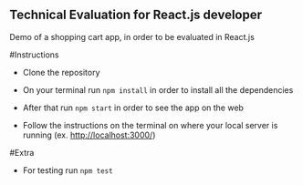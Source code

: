## Technical Evaluation for React.js developer

Demo of a shopping cart app, in order to be evaluated in React.js 

#Instructions

* Clone the repository 

* On your terminal run `npm install` in order to install all the dependencies

* After that run `npm start` in order to see the app on the web

* Follow the instructions on the terminal on where your local server is running (ex. [http://localhost:3000/](http://localhost:3000/))

#Extra

* For testing run `npm test` 